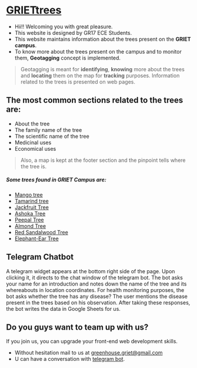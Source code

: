 # [GRIETtrees](https://screenshot-code.github.io/hello/)
- Hii!! Welcoming you with great pleasure. 
- This website is designed by GR17 ECE Students. 
- This website maintains information about the trees present on the **GRIET campus**. 
- To know more about the trees present on the campus and to monitor them, **Geotagging** concept is implemented. 
> Geotagging is meant for **identifying**, **knowing** more about the trees and **locating** them on the map for **tracking** purposes. Information related to the trees is presented on web pages.

## The most common sections related to the trees are:
- About the tree
- The family name of the tree
- The scientific name of the tree
- Medicinal uses
- Economical uses
 > Also, a map is kept at the footer section and the pinpoint tells where the tree is.
 ##### Some trees found in **GRIET Campus** are:
 - [Mango tree](https://screenshot-code.github.io/hello/mangotree.html)
- [Tamarind tree](https://grietstudent.github.io/GRIETtrees/tamarind.html)
- [Jackfruit Tree](https://screenshot-code.github.io/hello/jackfruit.html)
- [Ashoka Tree](https://screenshot-code.github.io/hello/ashoka.html)
- [Peepal Tree](https://screenshot-code.github.io/hello/Peepaltrees.html)
- [Almond Tree](https://screenshot-code.github.io/hello/badam.html)
- [Red Sandalwood Tree](https://screenshot-code.github.io/hello/sandalwood.html)
- [Elephant-Ear Tree](https://screenshot-code.github.io/hello/) 
 
## Telegram Chatbot
A telegram widget appears at the bottom right side of the page. 
Upon clicking it, it directs to the chat window of the telegram bot.
The bot asks your name for an introduction and notes down the name of the tree and its whereabouts in location coordinates.
For health monitoring purposes, the bot asks whether the tree has any disease?
The user mentions the disease present in the trees based on his observation.
After taking these responses, the bot writes the data in Google Sheets for us.

## Do you guys want to team up with us?
If you join us, you can upgrade your front-end web development skills.
- Without hesitation mail to us at greenhouse.griet@gmail.com
- U can have a conversation with [telegram bot](https://t.me/G_root_bot).


